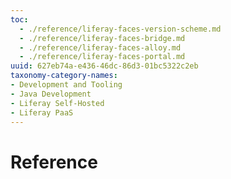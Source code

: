 ```yaml
---
toc:
  - ./reference/liferay-faces-version-scheme.md
  - ./reference/liferay-faces-bridge.md
  - ./reference/liferay-faces-alloy.md
  - ./reference/liferay-faces-portal.md
uuid: 627eb74a-e436-46dc-86d3-01bc5322c2eb
taxonomy-category-names:
- Development and Tooling
- Java Development
- Liferay Self-Hosted
- Liferay PaaS
---
```

# Reference
